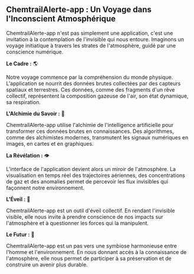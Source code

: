 ##  ChemtrailAlerte-app : Un Voyage dans l'Inconscient Atmosphérique

ChemtrailAlerte-app n'est pas simplement une application, c'est une invitation à la contemplation de l'invisible qui nous entoure. Imaginons un voyage initiatique à travers les strates de l'atmosphère, guidé par une conscience numérique. 

**Le Cadre :** 🌎

Notre voyage commence par la compréhension du monde physique. L'application se nourrit des données brutes collectées par des capteurs spatiaux et terrestres. Ces données, comme des fragments d'un rêve collectif, représentent la composition gazeuse de l'air, son état dynamique, sa respiration.

**L'Alchimie du Savoir :** 🧪

ChemtrailAlerte-app utilise l'alchimie de l'intelligence artificielle pour transformer ces données brutes en connaissances. Des algorithmes, comme des alchimistes modernes, transmutent les signaux numériques en images, en cartes et en graphiques. 

**La Révélation :** 👁️

L'interface de l'application devient alors un miroir de l'atmosphère. La visualisation en temps réel des trajectoires aériennes, des concentrations de gaz et des anomalies permet de percevoir les flux invisibles qui façonnent notre environnement. 

**L'Éveil :** 📢

ChemtrailAlerte-app est un outil d'éveil collectif. En rendant l'invisible visible, elle nous invite à prendre conscience de nos impacts sur l'atmosphère et à questionner les forces qui la manipulent. 

**Le Futur :** 🌱

ChemtrailAlerte-app est un pas vers une symbiose harmonieuse entre l'homme et l'environnement. En nous donnant accès à la connaissance de l'atmosphère, elle nous permet de participer à sa préservation et de construire un avenir plus durable. 



